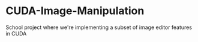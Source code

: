 # CUDA-Image-Manipulation
School project where we're implementing a subset of image editor features in CUDA
